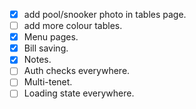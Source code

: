 
- [x] add pool/snooker photo in tables page.
- [ ] add more colour tables.
- [x] Menu pages.
- [x] Bill saving.
- [x] Notes.
- [ ] Auth checks everywhere.
- [ ] Multi-tenet.
- [ ] Loading state everywhere.